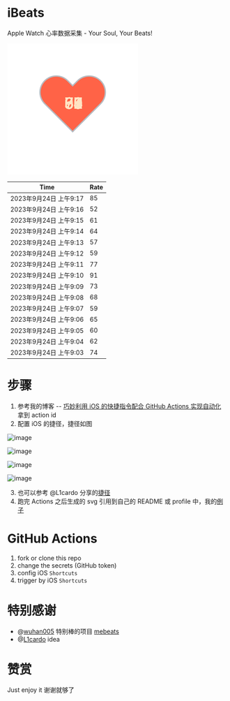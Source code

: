 # iBeats
Apple Watch 心率数据采集 - Your Soul, Your Beats!

![](./files/heart.svg)

<!--START_SECTION:my_heart_rate-->
| Time | Rate | 
 | ---- | ---- | 
| 2023年9月24日 上午9:17 | 85 |
| 2023年9月24日 上午9:16 | 52 |
| 2023年9月24日 上午9:15 | 61 |
| 2023年9月24日 上午9:14 | 64 |
| 2023年9月24日 上午9:13 | 57 |
| 2023年9月24日 上午9:12 | 59 |
| 2023年9月24日 上午9:11 | 77 |
| 2023年9月24日 上午9:10 | 91 |
| 2023年9月24日 上午9:09 | 73 |
| 2023年9月24日 上午9:08 | 68 |
| 2023年9月24日 上午9:07 | 59 |
| 2023年9月24日 上午9:06 | 65 |
| 2023年9月24日 上午9:05 | 60 |
| 2023年9月24日 上午9:04 | 62 |
| 2023年9月24日 上午9:03 | 74 |

<!--END_SECTION:my_heart_rate-->

# 步骤
1. 参考我的博客 -- [巧妙利用 iOS 的快捷指令配合 GitHub Actions 实现自动化](https://github.com/yihong0618/gitblog/issues/198) 拿到 action id
2. 配置 iOS 的捷径，捷径如图

![image](https://user-images.githubusercontent.com/15976103/122154218-0db0b480-ce97-11eb-93bb-5aec07c558dc.png)

![image](https://user-images.githubusercontent.com/15976103/122154236-186b4980-ce97-11eb-8e4b-70551a0391ae.png)

![image](https://user-images.githubusercontent.com/15976103/122154268-2d47dd00-ce97-11eb-902e-3acf292265a9.png)

![image](https://user-images.githubusercontent.com/15976103/122174055-fa144680-ceb4-11eb-9be2-3eb83cd516f7.png)

3. 也可以参考 @L1cardo 分享的[捷径](https://www.icloud.com/shortcuts/6ab6047b459c41ad822ad6b94b1c03d4)
4. 跑完 Actions 之后生成的 svg 引用到自己的 README 或 profile 中，我的[例子](https://github.com/yihong0618) 

# GitHub Actions

1. fork or clone this repo
2. change the secrets (GitHub token)
3. config iOS `Shortcuts` 
4. trigger by iOS `Shortcuts`

# 特别感谢
- @[wuhan005](https://github.com/wuhan005) 特别棒的项目 [mebeats](https://github.com/wuhan005/mebeats)
- @[L1cardo](https://github.com/L1cardo) idea

# 赞赏
Just enjoy it
谢谢就够了
